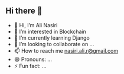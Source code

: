 ## Hi there 👋

- 👋 Hi, I’m Ali Nasiri
- 👀 I’m interested in Blockchain
- 🌱 I’m currently learning Django
- 💞️ I’m looking to collaborate on ...
- 📫 How to reach me nasiri.ali.r@gmail.com
- 😄 Pronouns: ...
- ⚡ Fun fact: ...
